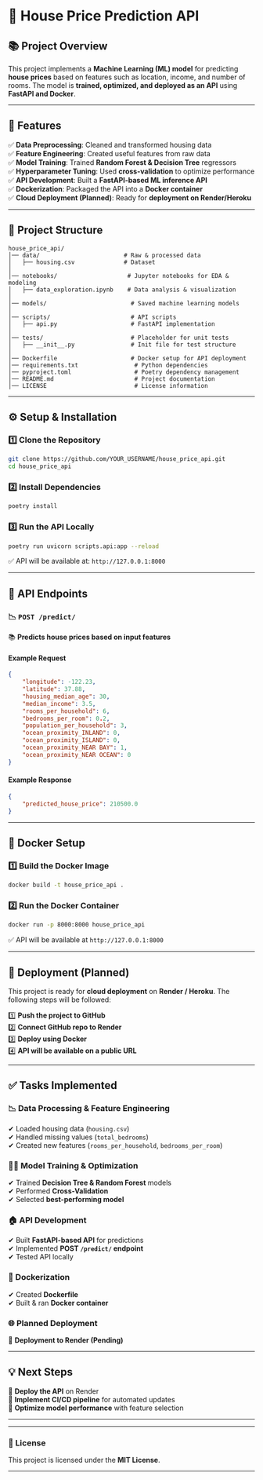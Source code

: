 # 🏡 House Price Prediction API

## 📚 Project Overview
This project implements a **Machine Learning (ML) model** for predicting **house prices** based on features such as location, income, and number of rooms. The model is **trained, optimized, and deployed as an API** using **FastAPI and Docker**.

---

## 🚀 Features
✅ **Data Preprocessing**: Cleaned and transformed housing data  
✅ **Feature Engineering**: Created useful features from raw data  
✅ **Model Training**: Trained **Random Forest & Decision Tree** regressors  
✅ **Hyperparameter Tuning**: Used **cross-validation** to optimize performance  
✅ **API Development**: Built a **FastAPI-based ML inference API**  
✅ **Dockerization**: Packaged the API into a **Docker container**  
✅ **Cloud Deployment (Planned)**: Ready for **deployment on Render/Heroku**  

---

## 📂 Project Structure
```
house_price_api/
│── data/                        # Raw & processed data
│   ├── housing.csv              # Dataset
│
│── notebooks/                    # Jupyter notebooks for EDA & modeling
│   ├── data_exploration.ipynb    # Data analysis & visualization
│
│── models/                        # Saved machine learning models
│
│── scripts/                       # API scripts
│   ├── api.py                     # FastAPI implementation
│
│── tests/                         # Placeholder for unit tests
│   ├── __init__.py                # Init file for test structure
│
│── Dockerfile                     # Docker setup for API deployment
│── requirements.txt                # Python dependencies
│── pyproject.toml                  # Poetry dependency management
│── README.md                       # Project documentation
│── LICENSE                         # License information
```

---

## ⚙️ Setup & Installation
### **1️⃣ Clone the Repository**
```bash
git clone https://github.com/YOUR_USERNAME/house_price_api.git
cd house_price_api
```

### **2️⃣ Install Dependencies**
```bash
poetry install
```

### **3️⃣ Run the API Locally**
```bash
poetry run uvicorn scripts.api:app --reload
```
✅ API will be available at: `http://127.0.0.1:8000`

---

## 💽 API Endpoints
### **📉 `POST /predict/`**
📚 **Predicts house prices based on input features**  
#### **Example Request**
```json
{
    "longitude": -122.23,
    "latitude": 37.88,
    "housing_median_age": 30,
    "median_income": 3.5,
    "rooms_per_household": 6,
    "bedrooms_per_room": 0.2,
    "population_per_household": 3,
    "ocean_proximity_INLAND": 0,
    "ocean_proximity_ISLAND": 0,
    "ocean_proximity_NEAR BAY": 1,
    "ocean_proximity_NEAR OCEAN": 0
}
```
#### **Example Response**
```json
{
    "predicted_house_price": 210500.0
}
```

---

## 💪 Docker Setup
### **1️⃣ Build the Docker Image**
```bash
docker build -t house_price_api .
```
### **2️⃣ Run the Docker Container**
```bash
docker run -p 8000:8000 house_price_api
```
✅ API will be available at `http://127.0.0.1:8000`

---

## 💽 Deployment (Planned)
This project is ready for **cloud deployment** on **Render / Heroku**. The following steps will be followed:

1️⃣ **Push the project to GitHub**  
2️⃣ **Connect GitHub repo to Render**  
3️⃣ **Deploy using Docker**  
4️⃣ **API will be available on a public URL**  

---

## ✅ Tasks Implemented
### **📉 Data Processing & Feature Engineering**
✔ Loaded housing data (`housing.csv`)  
✔ Handled missing values (`total_bedrooms`)  
✔ Created new features (`rooms_per_household`, `bedrooms_per_room`)  

### **👩‍💻 Model Training & Optimization**
✔ Trained **Decision Tree & Random Forest** models  
✔ Performed **Cross-Validation**  
✔ Selected **best-performing model**  

### **🏠 API Development**
✔ Built **FastAPI-based API** for predictions  
✔ Implemented **POST `/predict/` endpoint**  
✔ Tested API locally  

### **🏢 Dockerization**
✔ Created **Dockerfile**  
✔ Built & ran **Docker container**  

### **🌐 Planned Deployment**
🚧 **Deployment to Render (Pending)**  

---

## 💡 Next Steps
📌 **Deploy the API** on Render  
📌 **Implement CI/CD pipeline** for automated updates  
📌 **Optimize model performance** with feature selection  

---

---

### 📜 License
This project is licensed under the **MIT License**.

---



